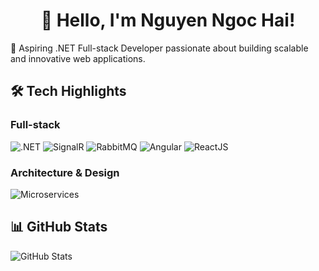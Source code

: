 <h1 align="center">👋 Hello, I'm Nguyen Ngoc Hai!</h1>

🌟 Aspiring .NET Full-stack Developer passionate about building scalable and innovative web applications.

## 🛠️ Tech Highlights

### Full-stack
![.NET](https://img.shields.io/badge/-NET-5C2D91?style=flat&logo=.net&logoColor=white)
![SignalR](https://img.shields.io/badge/-SignalR-3A3A3A?style=flat&logo=signalr)
![RabbitMQ](https://img.shields.io/badge/-RabbitMQ-FF6600?style=flat&logo=rabbitmq&logoColor=white)
![Angular](https://img.shields.io/badge/-Angular-DD0031?style=flat&logo=angular&logoColor=white)
![ReactJS](https://img.shields.io/badge/-ReactJS-61DAFB?style=flat&logo=react&logoColor=black)

### Architecture & Design
![Microservices](https://img.shields.io/badge/-Microservices-007ACC?style=flat)

## 📊 GitHub Stats
![GitHub Stats](https://github-readme-stats.vercel.app/api?username=er2g0n&show_icons=true&theme=radical)
